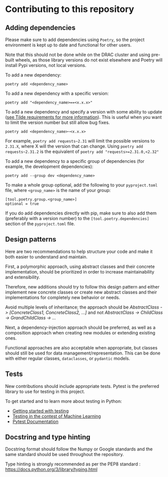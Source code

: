 # Contributing to this repository

## Adding dependencies

Please make sure to add dependencies using `Poetry`, so the project environment
is kept up to date and functional for other users.

Note that this should not be done while on the DRAC cluster and using pre-built wheels, 
as those library versions do not exist elsewhere and Poetry will install Pypi versions, 
not local versions.

To add a new dependency:

```
poetry add <dependency_name>
```

To add a new dependency with a specific version:

```
poetry add "<dependency_name>==<x.x.x>"
```

To add a new dependency and specify a version with some ability to update 
([see Tilde requirements for more information](https://python-poetry.org/docs/dependency-specification/#tilde-requirements)).
This is useful when you want to limit the version number but still allow bug fixes.

```
poetry add <dependency_name>~<x.x.x>

```
For example, `poetry add requests~2.31` will limit the possible versions to `2.31.X`, 
where X will the version that can change. Using `poetry add requests~2.31.2` is the 
equivalent of `poetry add "requests>=2.31.0,<2.32"`

To add a new dependency to a specific group of dependencies 
(for example, the development dependencies):

```
poetry add --group dev <dependency_name>
```

To make a whole group optional, add the following to your `pyproject.toml` file, where 
`<group_name>` is the name of your group:

```
[tool.poetry.group.<group_name>]
optional = true
```

If you do add dependencies directly with pip, make sure to also add them 
(preferably with a version number) to the `[tool.poetry.dependencies]` section of 
the `pyproject.toml` file.

## Design patterns
Here are two recommendations to help structure your code and make it both easier to 
understand and maintain.

First, a polymorphic approach, using abstract classes and their concrete implementation,
should be prioritized in order to increase maintainability and extensibility. 

Therefore, new additions should try to follow this design pattern and either implement
new concrete classes or create new abstract classes and their implementations for 
completely new behavior or needs.

Avoid multiple levels of inheritance; the approach should be _AbstractClass -> 
[ConcreteClass1, ConcreteClass2, ...]_ and not 
_AbstractClass -> ChildClass -> GrandChildClass -> ..._

Next, a dependency-injection approach should be preferred, as well as a composition 
approach when creating new modules or extending existing ones.

Functional approaches are also acceptable when appropriate, but classes should still
be used for data management/representation. This can be done with either regular 
classes, `dataclasses`, or `pydantic` models.

## Tests

New contributions should include appropriate tests. Pytest is the preferred library to 
use for testing in this project.

To get started and to learn more about testing in Python:

* [Getting started with testing](https://realpython.com/python-testing/)
* [Testing in the contest of Machine Learning](https://fullstackdeeplearning.com/course/2022/lecture-3-troubleshooting-and-testing/)
* [Pytest Documentation](https://docs.pytest.org/en/stable/how-to/index.html)

## Docstring and type hinting

Docstring format should follow the Numpy or Google standards and the same standard 
should be used throughout the repository. 

Type hinting is strongly recommended as per the PEP8 standard : 
https://docs.python.org/3/library/typing.html

